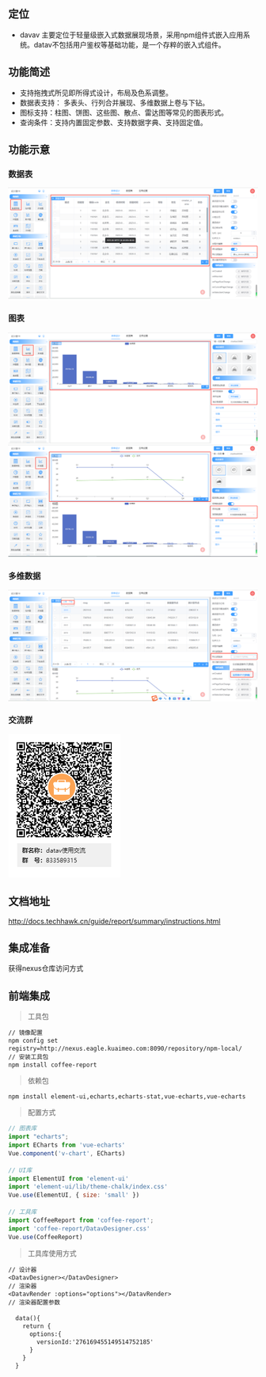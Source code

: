 ## 定位
- davav 主要定位于轻量级嵌入式数据展现场景，采用npm组件式嵌入应用系统。datav不包括用户鉴权等基础功能，是一个存粹的嵌入式组件。
## 功能简述
- 支持拖拽式所见即所得式设计，布局及色系调整。
- 数据表支持： 多表头、行列合并展现、多维数据上卷与下钻。
- 图标支持：柱图、饼图、这些图、散点、雷达图等常见的图表形式。
- 查询条件：支持内置固定参数、支持数据字典、支持固定值。

## 功能示意
### 数据表
![数据表](img/dasigner-data-table-1.png)
### 图表
![柱状图](img/dasigner-table-2.png)
![多元素](img/dasigner-table-3.png)
### 多维数据
![多维数据](img/dasigner-table-4.png)
### 交流群
![多维数据](img/datav-QQ-group1.png)
## 文档地址 
http://docs.techhawk.cn/guide/report/summary/instructions.html
## 集成准备
获得nexus仓库访问方式
## 前端集成
> 工具包
```
// 镜像配置
npm config set registry=http://nexus.eagle.kuaimeo.com:8090/repository/npm-local/
// 安装工具包
npm install coffee-report
```
> 依赖包
```
npm install element-ui,echarts,echarts-stat,vue-echarts,vue-echarts
```
> 配置方式
``` js
// 图表库
import "echarts";
import ECharts from 'vue-echarts'
Vue.component('v-chart', ECharts)

// UI库
import ElementUI from 'element-ui'
import 'element-ui/lib/theme-chalk/index.css'
Vue.use(ElementUI, { size: 'small' })

// 工具库
import CoffeeReport from 'coffee-report';
import 'coffee-report/DatavDesigner.css'
Vue.use(CoffeeReport)
```
> 工具库使用方式
``` vue
// 设计器
<DatavDesigner></DatavDesigner>
// 渲染器
<DatavRender :options="options"></DatavRender>
// 渲染器配置参数

  data(){
    return {
      options:{
        versionId:'276169455149514752185'
      }
    }
  }
      
```